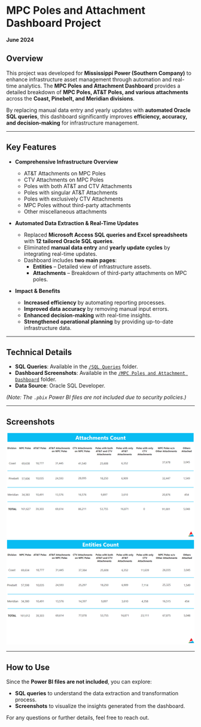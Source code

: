 # MPC Poles and Attachment Dashboard Project  
**June 2024**  

## Overview  

This project was developed for **Mississippi Power (Southern Company)** to enhance infrastructure asset management through automation and real-time analytics. The **MPC Poles and Attachment Dashboard** provides a detailed breakdown of **MPC Poles, AT&T Poles, and various attachments** across the **Coast, Pinebelt, and Meridian divisions**.  

By replacing manual data entry and yearly updates with **automated Oracle SQL queries**, this dashboard significantly improves **efficiency, accuracy, and decision-making** for infrastructure management.  

---

## Key Features  

- **Comprehensive Infrastructure Overview**  
  - AT&T Attachments on MPC Poles  
  - CTV Attachments on MPC Poles  
  - Poles with both AT&T and CTV Attachments  
  - Poles with singular AT&T Attachments  
  - Poles with exclusively CTV Attachments  
  - MPC Poles without third-party attachments  
  - Other miscellaneous attachments  

- **Automated Data Extraction & Real-Time Updates**  
  - Replaced **Microsoft Access SQL queries and Excel spreadsheets** with **12 tailored Oracle SQL queries**.  
  - Eliminated **manual data entry** and **yearly update cycles** by integrating real-time updates.  
  - Dashboard includes **two main pages**:  
    - **Entities** – Detailed view of infrastructure assets.  
    - **Attachments** – Breakdown of third-party attachments on MPC poles.  

- **Impact & Benefits**  
  - **Increased efficiency** by automating reporting processes.  
  - **Improved data accuracy** by removing manual input errors.  
  - **Enhanced decision-making** with real-time insights.  
  - **Strengthened operational planning** by providing up-to-date infrastructure data.  

---

## Technical Details  

- **SQL Queries**: Available in the [`/SQL Queries`](/mpc%20internship%20dashboards/SQL%20Queries) folder.  
- **Dashboard Screenshots**: Available in the [`/MPC Poles and Attachment Dashboard`](/mpc%20internship%20dashboards/MPC%20Poles%20and%20Attachment%20Dashboard/) folder.  
- **Data Source**: Oracle SQL Developer.  

*(Note: The `.pbix` Power BI files are not included due to security policies.)*  

---

## Screenshots   
![Dashboard Screenshot](/mpc%20internship%20dashboards/MPC%20Poles%20and%20Attachment%20Dashboard/attachments.png)  
![Dashboard Screenshot2](/mpc%20internship%20dashboards/MPC%20Poles%20and%20Attachment%20Dashboard/entities.png)

---

## How to Use  

Since the **Power BI files are not included**, you can explore:  
- **SQL queries** to understand the data extraction and transformation process.  
- **Screenshots** to visualize the insights generated from the dashboard.  

For any questions or further details, feel free to reach out.  

